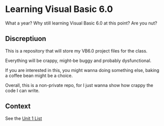 # Learning Visual Basic 6.0

What a year? Why still learning Visual Basic 6.0 at this point? Are you nut?

## Discreptiuon

This is a repository that will store my VB6.0 project files for the class.

Everything will be crappy, might-be buggy and probably dysfunctional.

If you are interested in this, you might wanna doing something else, baking a coffee bean might be a choice.

Overall, this is a non-private repo, for I just wanna show how crappy the code I can write.

## Context

See the [Unit 1 List](https://github.com/nonefffds/vb6-learn/blob/main/Unit%201(ZH-CN).md)
